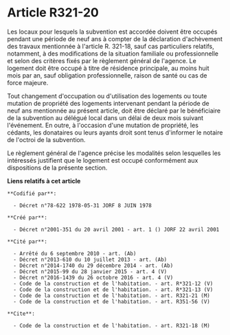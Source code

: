 # Article R321-20

Les locaux pour lesquels la subvention est accordée doivent être occupés pendant une période de neuf ans à compter de la
déclaration d'achèvement des travaux mentionnée à l'article R. 321-18, sauf cas particuliers relatifs, notamment, à des
modifications de la situation familiale ou professionnelle et selon des critères fixés par le règlement général de l'agence.
Le logement doit être occupé à titre de résidence principale, au moins huit mois par an, sauf obligation professionnelle,
raison de santé ou cas de force majeure.

Tout changement d'occupation ou d'utilisation des logements ou toute mutation de propriété des logements intervenant pendant
la période de neuf ans mentionnée au présent article, doit être déclaré par le bénéficiaire de la subvention au délégué local
dans un délai de deux mois suivant l'événement. En outre, à l'occasion d'une mutation de propriété, les cédants, les
donataires ou leurs ayants droit sont tenus d'informer le notaire de l'octroi de la subvention.

Le règlement général de l'agence précise les modalités selon lesquelles les intéressés justifient que le logement est occupé
conformément aux dispositions de la présente section.

**Liens relatifs à cet article**

	**Codifié par**:

	  - Décret n°78-622 1978-05-31 JORF 8 JUIN 1978

	**Créé par**:

	  - Décret n°2001-351 du 20 avril 2001 - art. 1 () JORF 22 avril 2001

	**Cité par**:

	  - Arrêté du 6 septembre 2010 - art. (Ab)
	  - Décret n°2013-610 du 10 juillet 2013 - art. (Ab)
	  - Décret n°2014-1740 du 29 décembre 2014 - art. (Ab)
	  - Décret n°2015-99 du 28 janvier 2015 - art. 4 (V)
	  - Décret n°2016-1439 du 26 octobre 2016 - art. 4 (V)
	  - Code de la construction et de l'habitation. - art. R*321-12 (V)
	  - Code de la construction et de l'habitation. - art. R*321-13 (V)
	  - Code de la construction et de l'habitation. - art. R321-21 (M)
	  - Code de la construction et de l'habitation. - art. R351-56 (V)

	**Cite**:

	  - Code de la construction et de l'habitation. - art. R321-18 (M)
